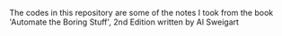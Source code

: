 The codes in this repository are some of the notes I took from the book 'Automate the Boring Stuff', 2nd Edition written by Al Sweigart
